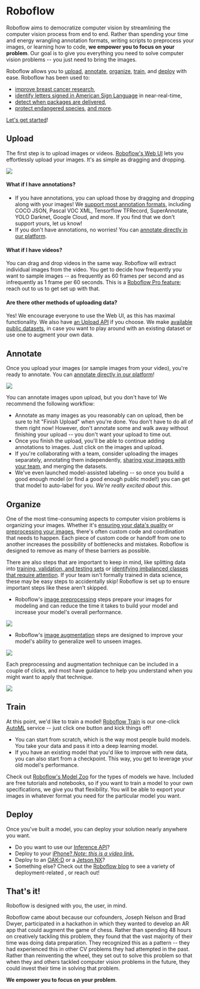 # Roboflow

Roboflow aims to democratize computer vision by streamlining the computer vision process from end to end. Rather than spending your time and energy wrangling annotation formats, writing scripts to preprocess your images, or learning how to code, **we empower you to focus on your problem**. Our goal is to give you everything you need to solve computer vision problems -- you just need to bring the images.

Roboflow allows you to [upload](#Upload), [annotate](#Annotate), [organize](#Organize), [train](#Train), and [deploy](#Deploy) with ease. Roboflow has been used to:
- [improve breast cancer research](https://blog.roboflow.com/cancer-research-computer-vision/),
- [identify letters signed in American Sign Language](https://blog.roboflow.com/computer-vision-american-sign-language/) in near-real-time,
- [detect when packages are delivered](https://blog.roboflow.com/using-computer-vision-to-detect-package-deliveries/),
- [protect endangered species](https://blog.roboflow.com/how-this-fulbright-scholar-is-using-computer-vision-to/),
[and more](https://blog.roboflow.com/tag/case-studies/).

[Let's get started](http://app.roboflow.com/)!

## Upload
The first step is to upload images or videos. [Roboflow's Web UI](https://docs.roboflow.com/adding-data) lets you effortlessly upload your images. It's as simple as dragging and dropping.

![](./images/add_images.gif)

#### What if I have annotations?
- If you have annotations, you can upload those by dragging and dropping along with your images! We [support most annotation formats](https://roboflow.com/formats), including COCO JSON, Pascal VOC XML, Tensorflow TFRecord,  SuperAnnotate, YOLO Darknet, Google Cloud, and more. If you find that we don't support yours, let us know!
- If you don't have annotations, no worries! You can [annotate directly in our platform](#Annotate).

#### What if I have videos?
You can drag and drop videos in the same way. Roboflow will extract individual images from the video. You get to decide how frequently you want to sample images -- as frequently as 60 frames per second and as infrequently as 1 frame per 60 seconds. This is a [Roboflow Pro feature](https://roboflow.com/pro); reach out to us to get set up with that.

#### Are there other methods of uploading data?
Yes! We encourage everyone to use the Web UI, as this has maximal functionality. We also have [an Upload API](https://docs.roboflow.com/adding-data/upload-api) if you choose. We make [available public datasets](http://public.roboflow.com/), in case you want to play around with an existing dataset or use one to augment your own data.

## Annotate
Once you upload your images (or sample images from your video), you're ready to annotate. You can [annotate directly in our platform](https://docs.roboflow.com/annotate)!

![](./images/annotate.gif)

You can annotate images upon upload, but you don't have to! We recommend the following workflow:
- Annotate as many images as you reasonably can on upload, then be sure to hit "Finish Upload" when you're done. You don't have to do all of them right now! However, don't annotate some and walk away without finishing your upload -- you don't want your upload to time out.
- Once you finish the upload, you'll be able to continue adding annotations to images. Just click on the images and upload.
- If you're collaborating with a team, consider uploading the images separately, annotating them independently, [sharing your images with your team](https://blog.roboflow.com/teams-for-all/), and merging the datasets.
- We've even launched model-assisted labeling -- so once you build a good enough model (or find a good enough public model!) you can get that model to auto-label for you. _We're really excited about this_.

## Organize
One of the most time-consuming aspects to computer vision problems is organizing your images. Whether it's [ensuring your data's quality](https://docs.roboflow.com/dataset-health-check) or [preprocessing your images](https://docs.roboflow.com/image-transformations/image-preprocessing), there's often custom code and coordination that needs to happen. Each piece of custom code or handoff from one to another increases the possibility of bottlenecks and mistakes. Roboflow is designed to remove as many of these barriers as possible.

There are also steps that are important to keep in mind, like splitting data into [training, validation, and testing sets](https://blog.roboflow.com/train-test-split/) or [identifying imbalanced classes that require attention](https://blog.roboflow.com/handling-unbalanced-classes/). If your team isn't formally trained in data science, these may be easy steps to accidentally skip! Roboflow is set up to ensure important steps like these aren't skipped.

- Roboflow's [image preprocessing](https://docs.roboflow.com/image-transformations/image-preprocessing) steps prepare your images for modeling and can reduce the time it takes to build your model and increase your model's overall performance.

![](./images/preprocessing.png)

- Roboflow's [image augmentation](https://docs.roboflow.com/image-transformations/image-augmentation) steps are designed to improve your model's ability to generalize well to unseen images.

![](./images/augmentation.png)

Each preprocessing and augmentation technique can be included in a couple of clicks, and most have guidance to help you understand when you might want to apply that technique.

![](./images/random_rotate.png)

## Train
At this point, we'd like to train a model! [Roboflow Train](https://docs.roboflow.com/train) is our one-click [AutoML](https://en.wikipedia.org/wiki/Automated_machine_learning) service -- just click one button and kick things off!
- You can start from scratch, which is the way most people build models. You take your data and pass it into a deep learning model.
- If you have an existing model that you'd like to improve with new data, you can also start from a checkpoint. This way, you get to leverage your old model's performance.

Check out [Roboflow's Model Zoo](https://models.roboflow.com/) for the types of models we have. Included are free tutorials and notebooks, so if you want to train a model to your own specifications, we give you that flexibility. You will be able to export your images in whatever format you need for the particular model you want.

## Deploy
Once you've built a model, you can deploy your solution nearly anywhere you want.
- Do you want to use our [Inference API](http://infer.roboflow.com/)?
- Deploy to your [iPhone? _Note: this is a video link_.](https://www.youtube.com/watch?v=kBn7Cd8Z8yE&feature=emb_title)
- Deploy to an [OAK-D](https://blog.roboflow.com/luxonis-oak-d-custom-model/) or a [Jetson NX](https://blog.roboflow.com/deploy-yolov5-to-jetson-nx/)?
- Something else? Check out the [Roboflow blog](https://blog.roboflow.com/) to see a variety of deployment-related , or reach out!

## That's it!
Roboflow is designed with you, the user, in mind.

Roboflow came about because our cofounders, Joseph Nelson and Brad Dwyer, participated in a hackathon in which they wanted to develop an AR app that could augment the game of chess. Rather than spending 48 hours on creatively tackling this problem, they found that the vast majority of their time was doing data preparation. They recognized this as a pattern -- they had experienced this in other CV problems they had attempted in the past. Rather than reinventing the wheel, they set out to solve this problem so that when they and others tackled computer vision problems in the future, they could invest their time in solving that problem.

**We empower you to focus on your problem**.
